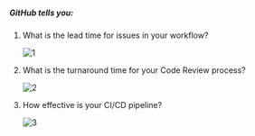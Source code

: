 <!--
Licensed to the Apache Software Foundation (ASF) under one or more
contributor license agreements.  See the NOTICE file distributed with
this work for additional information regarding copyright ownership.
The ASF licenses this file to You under the Apache License, Version 2.0
(the "License"); you may not use this file except in compliance with
the License.  You may obtain a copy of the License at

http://www.apache.org/licenses/LICENSE-2.0

Unless required by applicable law or agreed to in writing, software
distributed under the License is distributed on an "AS IS" BASIS,
WITHOUT WARRANTIES OR CONDITIONS OF ANY KIND, either express or implied.
See the License for the specific language governing permissions and
limitations under the License.
-->

##### GitHub tells you:

1. What is the lead time for issues in your workflow?

   ![1](/onboard/assets/github/1.png)

2. What is the turnaround time for your Code Review process?
   
   ![2](/onboard/assets/github/2.png)

3. How effective is your CI/CD pipeline?

   ![3](/onboard/assets/github/3.png)
